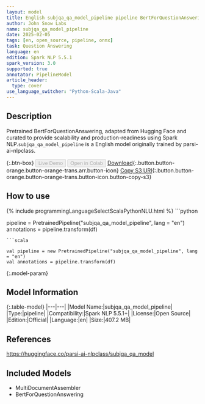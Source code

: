 ```yaml
---
layout: model
title: English subjqa_qa_model_pipeline pipeline BertForQuestionAnswering from parsi-ai-nlpclass
author: John Snow Labs
name: subjqa_qa_model_pipeline
date: 2025-02-05
tags: [en, open_source, pipeline, onnx]
task: Question Answering
language: en
edition: Spark NLP 5.5.1
spark_version: 3.0
supported: true
annotator: PipelineModel
article_header:
  type: cover
use_language_switcher: "Python-Scala-Java"
---
```


## Description

Pretrained BertForQuestionAnswering, adapted from Hugging Face and curated to provide scalability and production-readiness using Spark NLP.`subjqa_qa_model_pipeline` is a English model originally trained by parsi-ai-nlpclass.

{:.btn-box}
<button class="button button-orange" disabled>Live Demo</button>
<button class="button button-orange" disabled>Open in Colab</button>
[Download](https://s3.amazonaws.com/auxdata.johnsnowlabs.com/public/models/subjqa_qa_model_pipeline_en_5.5.1_3.0_1738763323896.zip){:.button.button-orange.button-orange-trans.arr.button-icon}
[Copy S3 URI](s3://auxdata.johnsnowlabs.com/public/models/subjqa_qa_model_pipeline_en_5.5.1_3.0_1738763323896.zip){:.button.button-orange.button-orange-trans.button-icon.button-copy-s3}

## How to use



<div class="tabs-box" markdown="1">
{% include programmingLanguageSelectScalaPythonNLU.html %}
```python

pipeline = PretrainedPipeline("subjqa_qa_model_pipeline", lang = "en")
annotations =  pipeline.transform(df)   

```
```scala

val pipeline = new PretrainedPipeline("subjqa_qa_model_pipeline", lang = "en")
val annotations = pipeline.transform(df)

```
</div>

{:.model-param}
## Model Information

{:.table-model}
|---|---|
|Model Name:|subjqa_qa_model_pipeline|
|Type:|pipeline|
|Compatibility:|Spark NLP 5.5.1+|
|License:|Open Source|
|Edition:|Official|
|Language:|en|
|Size:|407.2 MB|

## References

https://huggingface.co/parsi-ai-nlpclass/subjqa_qa_model

## Included Models

- MultiDocumentAssembler
- BertForQuestionAnswering